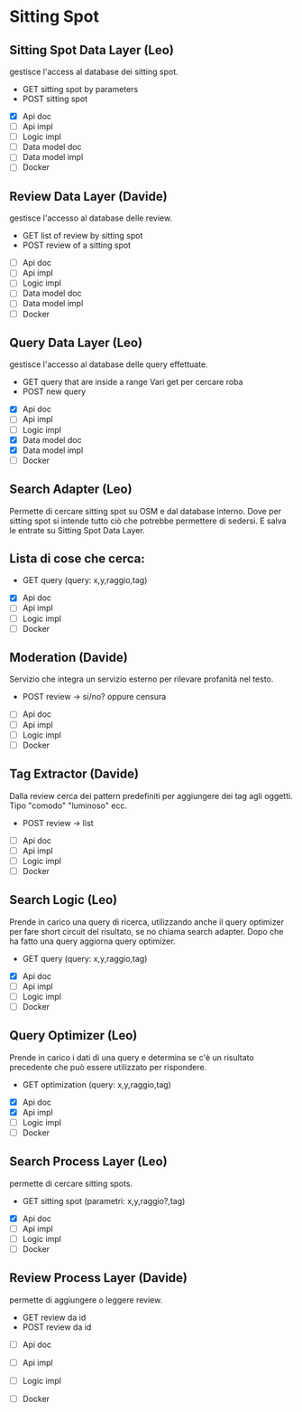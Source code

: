 # Sitting Spot

## Sitting Spot Data Layer (Leo)

gestisce l'access al database dei sitting spot.

- GET sitting spot by parameters
- POST sitting spot

- [x] Api doc
- [ ] Api impl
- [ ] Logic impl
- [ ] Data model doc
- [ ] Data model impl
- [ ] Docker

## Review Data Layer (Davide)

gestisce l'accesso al database delle review.

- GET list of review by sitting spot
- POST review of a sitting spot

- [ ] Api doc
- [ ] Api impl
- [ ] Logic impl
- [ ] Data model doc
- [ ] Data model impl
- [ ] Docker

## Query Data Layer (Leo)

gestisce l'accesso al database delle query effettuate.

- GET query that are inside a range
Vari get per cercare roba
- POST new query

- [x] Api doc
- [ ] Api impl
- [ ] Logic impl
- [x] Data model doc
- [x] Data model impl
- [ ] Docker

## Search Adapter (Leo)

Permette di cercare sitting spot su OSM e dal database interno.
Dove per sitting spot si intende tutto ciò che potrebbe permettere di sedersi.
E salva le entrate su Sitting Spot Data Layer.

Lista di cose che cerca:
- 

- GET query (query: x,y,raggio,tag)

- [x] Api doc
- [ ] Api impl
- [ ] Logic impl
- [ ] Docker

## Moderation (Davide)

Servizio che integra un servizio esterno per rilevare profanità nel testo.

- POST review -> si/no? oppure censura

- [ ] Api doc
- [ ] Api impl
- [ ] Logic impl
- [ ] Docker

## Tag Extractor (Davide)

Dalla review cerca dei pattern predefiniti per aggiungere dei tag agli oggetti.
Tipo "comodo" "luminoso" ecc.

- POST review -> list<tag>

- [ ] Api doc
- [ ] Api impl
- [ ] Logic impl
- [ ] Docker

## Search Logic (Leo)

Prende in carico una query di ricerca, utilizzando anche il query optimizer per fare short circuit del risultato, se no chiama search adapter.
Dopo che ha fatto una query aggiorna query optimizer.

- GET query (query: x,y,raggio,tag)

- [x] Api doc
- [ ] Api impl
- [ ] Logic impl
- [ ] Docker

## Query Optimizer (Leo)

Prende in carico i dati di una query e determina se c'è un risultato precedente che può essere utilizzato per rispondere.

- GET optimization (query: x,y,raggio,tag)

- [x] Api doc
- [x] Api impl
- [ ] Logic impl
- [ ] Docker

## Search Process Layer (Leo)

permette di cercare sitting spots.

- GET sitting spot (parametri: x,y,raggio?,tag)

- [x] Api doc
- [ ] Api impl
- [ ] Logic impl
- [ ] Docker

## Review Process Layer (Davide)

permette di aggiungere o leggere review.

- GET review da id
- POST review da id

- [ ] Api doc
- [ ] Api impl
- [ ] Logic impl
- [ ] Docker






